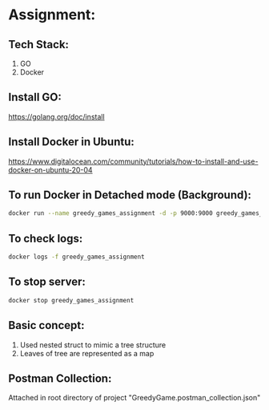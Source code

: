 # Assignment:

## Tech Stack:
1. GO
2. Docker

## Install GO:
https://golang.org/doc/install

## Install Docker in Ubuntu:
https://www.digitalocean.com/community/tutorials/how-to-install-and-use-docker-on-ubuntu-20-04

## To run Docker in Detached mode (Background):
```bash
docker run --name greedy_games_assignment -d -p 9000:9000 greedy_games_assignment
```

## To check logs:
```bash
docker logs -f greedy_games_assignment
```

## To stop server:
```bash
docker stop greedy_games_assignment
```

## Basic concept:
1. Used nested struct to mimic a tree structure
2. Leaves of tree are represented as a map

## Postman Collection:
Attached in root directory of project "GreedyGame.postman_collection.json"
